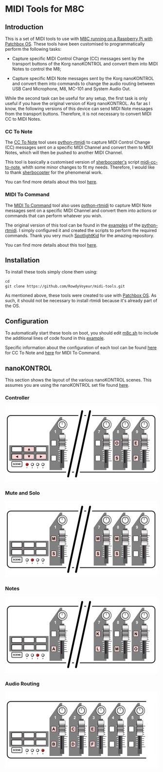 # MIDI Tools for M8C

## Introduction

This is a set of MIDI tools to use with [M8C running on a Raspberry Pi with Patchbox OS](https://github.com/RowdyVoyeur/m8c-rpi4). These tools have been customised to programmatically perform the following tasks:

- Capture specific MIDI Control Change (CC) messages sent by the transport buttons of the Korg nanoKONTROL and convert them into MIDI Notes to control the M8;

- Capture specific MIDI Note messages sent by the Korg nanoKONTROL and convert them into commands to change the audio routing between USB Card Microphone, M8, MC-101 and System Audio Out.

While the second task can be useful for any setup, the first task is only useful if you have the original version of Korg nanoKONTROL. As far as I know, the following versions of this device can send MIDI Note messages from the transport buttons. Therefore, it is not necessary to convert MIDI CC to MIDI Notes.

### CC To Note

The [CC To Note](https://github.com/RowdyVoyeur/midi-tools/tree/main/cc-to-note) tool uses [python-rtmidi](https://spotlightkid.github.io/python-rtmidi) to capture MIDI Control Change (CC) messages sent on a specific MIDI Channel and convert them to MIDI Notes, which will then be pushed to another MIDI Channel.

This tool is basically a customised version of [sherbocopter's](https://github.com/sherbocopter/midi-cc-to-note) script [midi-cc-to-note](https://github.com/sherbocopter/midi-cc-to-note), whith some minor changes to fit my needs. Therefore, I would like to thank [sherbocopter](https://github.com/sherbocopter) for the phenomenal work.

You can find more details about this tool [here](https://github.com/RowdyVoyeur/midi-tools/tree/main/cc-to-note).

### MIDI To Command

The [MIDI To Command](https://github.com/RowdyVoyeur/midi-tools/tree/main/midi-to-command) tool also uses [python-rtmidi](https://spotlightkid.github.io/python-rtmidi) to capture MIDI Note messages sent on a specific MIDI Channel and convert them into actions or commands that can perform whatever you wish.

The original version of this tool can be found in the [examples](https://github.com/SpotlightKid/python-rtmidi/tree/master/examples) of the [python-rtmidi](https://github.com/SpotlightKid/python-rtmidi). I simply configured it and created the scripts to perform the required commands. Thank you very much [SpotlightKid](https://github.com/SpotlightKid) for the amazing repository.

You can find more details about this tool [here](https://github.com/RowdyVoyeur/midi-tools/tree/main/midi-to-command).

## Installation

To install these tools simply clone them using:

```
cd
git clone https://github.com/RowdyVoyeur/midi-tools.git
```

As mentioned above, these tools were created to use with [Patchbox OS](https://blokas.io/patchbox-os). As such, it should not be necessary to install rtmidi because it's already part of the OS.

## Configuration

To automatically start these tools on boot, you should edit [m8c.sh](https://github.com/RowdyVoyeur/m8c-rpi4/blob/main/m8c.sh) to include the additional lines of code found in this [example](https://github.com/RowdyVoyeur/midi-tools/blob/main/m8c-example.sh).

Specific information about the configuration of each tool can be found [here](https://github.com/RowdyVoyeur/midi-tools/tree/main/cc-to-note) for CC To Note and [here](https://github.com/RowdyVoyeur/midi-tools/tree/main/midi-to-command) for MIDI To Command.

## nanoKONTROL

This section shows the layout of the various nanoKONTROL scenes. This assumes you are using the nanoKONTROL set file found [here](https://github.com/RowdyVoyeur/midi-tools/tree/main/nanoKONTROL).

### Controller

<img src="https://raw.githubusercontent.com/RowdyVoyeur/midi-tools/main/nanoKONTROL/images/1.jpg" width="500">

### Mute and Solo

<img src="https://raw.githubusercontent.com/RowdyVoyeur/midi-tools/main/nanoKONTROL/images/2.jpg" width="500">

### Notes

<img src="https://raw.githubusercontent.com/RowdyVoyeur/midi-tools/main/nanoKONTROL/images/3.jpg" width="500">

### Audio Routing

<img src="https://raw.githubusercontent.com/RowdyVoyeur/midi-tools/main/nanoKONTROL/images/4.jpg" width="500">
